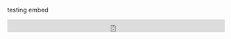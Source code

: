 
testing embed

<iframe src="https://archive.org/embed/jj2008-06-14.mk4" width="500" height="30" frameborder="0" webkitallowfullscreen="true" mozallowfullscreen="true" allowfullscreen></iframe>

